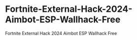 # Fortnite-External-Hack-2024-Aimbot-ESP-Wallhack-Free
Fortnite External Hack 2024 Aimbot ESP Wallhack Free

